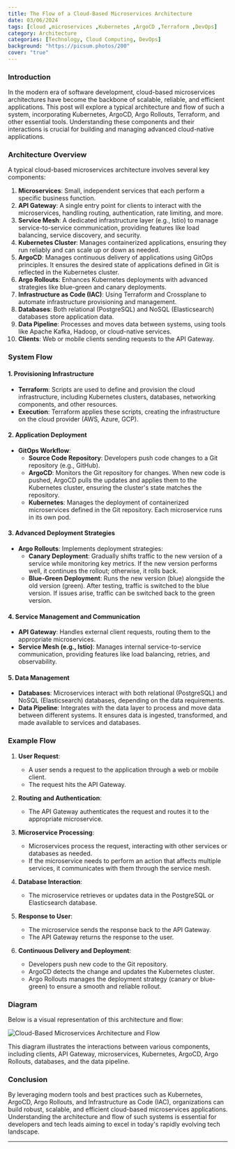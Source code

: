```yaml
---
title: The Flow of a Cloud-Based Microservices Architecture
date: 03/06/2024
tags: [cloud ,microservices ,Kubernetes ,ArgoCD ,Terraform ,DevOps]
category: Architecture
categories: [Technology, Cloud Computing, DevOps]
background: "https://picsum.photos/200"
cover: "true"
---
```


### Introduction

In the modern era of software development, cloud-based microservices architectures have become the backbone of scalable, reliable, and efficient applications. This post will explore a typical architecture and flow of such a system, incorporating Kubernetes, ArgoCD, Argo Rollouts, Terraform, and other essential tools. Understanding these components and their interactions is crucial for building and managing advanced cloud-native applications.

### Architecture Overview

A typical cloud-based microservices architecture involves several key components:

1. **Microservices**: Small, independent services that each perform a specific business function.
2. **API Gateway**: A single entry point for clients to interact with the microservices, handling routing, authentication, rate limiting, and more.
3. **Service Mesh**: A dedicated infrastructure layer (e.g., Istio) to manage service-to-service communication, providing features like load balancing, service discovery, and security.
4. **Kubernetes Cluster**: Manages containerized applications, ensuring they run reliably and can scale up or down as needed.
5. **ArgoCD**: Manages continuous delivery of applications using GitOps principles. It ensures the desired state of applications defined in Git is reflected in the Kubernetes cluster.
6. **Argo Rollouts**: Enhances Kubernetes deployments with advanced strategies like blue-green and canary deployments.
7. **Infrastructure as Code (IAC)**: Using Terraform and Crossplane to automate infrastructure provisioning and management.
8. **Databases**: Both relational (PostgreSQL) and NoSQL (Elasticsearch) databases store application data.
9. **Data Pipeline**: Processes and moves data between systems, using tools like Apache Kafka, Hadoop, or cloud-native services.
10. **Clients**: Web or mobile clients sending requests to the API Gateway.

### System Flow

#### 1. **Provisioning Infrastructure**
- **Terraform**: Scripts are used to define and provision the cloud infrastructure, including Kubernetes clusters, databases, networking components, and other resources.
- **Execution**: Terraform applies these scripts, creating the infrastructure on the cloud provider (AWS, Azure, GCP).

#### 2. **Application Deployment**
- **GitOps Workflow**:
  - **Source Code Repository**: Developers push code changes to a Git repository (e.g., GitHub).
  - **ArgoCD**: Monitors the Git repository for changes. When new code is pushed, ArgoCD pulls the updates and applies them to the Kubernetes cluster, ensuring the cluster's state matches the repository.
  - **Kubernetes**: Manages the deployment of containerized microservices defined in the Git repository. Each microservice runs in its own pod.

#### 3. **Advanced Deployment Strategies**
- **Argo Rollouts**: Implements deployment strategies:
  - **Canary Deployment**: Gradually shifts traffic to the new version of a service while monitoring key metrics. If the new version performs well, it continues the rollout; otherwise, it rolls back.
  - **Blue-Green Deployment**: Runs the new version (blue) alongside the old version (green). After testing, traffic is switched to the blue version. If issues arise, traffic can be switched back to the green version.

#### 4. **Service Management and Communication**
- **API Gateway**: Handles external client requests, routing them to the appropriate microservices.
- **Service Mesh (e.g., Istio)**: Manages internal service-to-service communication, providing features like load balancing, retries, and observability.

#### 5. **Data Management**
- **Databases**: Microservices interact with both relational (PostgreSQL) and NoSQL (Elasticsearch) databases, depending on the data requirements.
- **Data Pipeline**: Integrates with the data layer to process and move data between different systems. It ensures data is ingested, transformed, and made available to services and databases.

### Example Flow

1. **User Request**:
   - A user sends a request to the application through a web or mobile client.
   - The request hits the API Gateway.

2. **Routing and Authentication**:
   - The API Gateway authenticates the request and routes it to the appropriate microservice.

3. **Microservice Processing**:
   - Microservices process the request, interacting with other services or databases as needed.
   - If the microservice needs to perform an action that affects multiple services, it communicates with them through the service mesh.

4. **Database Interaction**:
   - The microservice retrieves or updates data in the PostgreSQL or Elasticsearch database.

5. **Response to User**:
   - The microservice sends the response back to the API Gateway.
   - The API Gateway returns the response to the user.

6. **Continuous Delivery and Deployment**:
   - Developers push new code to the Git repository.
   - ArgoCD detects the change and updates the Kubernetes cluster.
   - Argo Rollouts manages the deployment strategy (canary or blue-green) to ensure a smooth and reliable rollout.

### Diagram

Below is a visual representation of this architecture and flow:

![Cloud-Based Microservices Architecture and Flow](attachment-link)

This diagram illustrates the interactions between various components, including clients, API Gateway, microservices, Kubernetes, ArgoCD, Argo Rollouts, databases, and the data pipeline.

### Conclusion

By leveraging modern tools and best practices such as Kubernetes, ArgoCD, Argo Rollouts, and Infrastructure as Code (IAC), organizations can build robust, scalable, and efficient cloud-based microservices applications. Understanding the architecture and flow of such systems is essential for developers and tech leads aiming to excel in today's rapidly evolving tech landscape.

---
